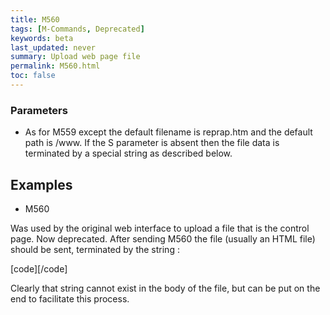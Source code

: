 ```yaml
---
title: M560
tags: [M-Commands, Deprecated] 
keywords: beta 
last_updated: never 
summary: Upload web page file 
permalink: M560.html
toc: false 
---
```



### Parameters

* As for M559 except the default filename is reprap.htm and the default path is /www. If the S parameter is absent then the file data is terminated by a special string as described below.

## Examples

* M560

Was used by the original web interface to upload a file that is the control page. Now deprecated. After sending M560 the file (usually an HTML file) should be sent, terminated by the string :

[code]<!-- **EoF** -->[/code]

Clearly that string cannot exist in the body of the file, but can be put on the end to facilitate this process.

